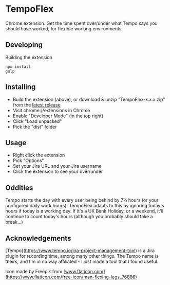 # TempoFlex

Chrome extension. Get the time spent over/under what Tempo says you should have worked, for flexible working environments.

## Developing

Building the extension
```
npm install
gulp
```

## Installing

* Build the extension (above), or download & unzip "TempoFlex-x.x.x.zip" from the [latest release](https://github.com/Fishbowler/tempoflex-chrome-extension/releases/latest)
* Visit chrome://extensions in Chrome
* Enable "Developer Mode" (in the top right)
* Click "Load unpacked"
* Pick the "dist" folder

## Usage

* Right click the extension
* Pick "Options"
* Set your Jira URL and your Jira username
* Click the extension to see your over/under

## Oddities

Tempo starts the day with every user being behind by 7½ hours (or your configured daily work hours). TempoFlex adapts to this by ignoring today's hours if today is a working day. If it's a UK Bank Holiday, or a weekend, it'll continue to count today's hours (although you probably should take a break...)
 
## Acknowledgements

[Tempo}(https://www.tempo.io/jira-project-management-tool) is a Jira plugin for recording time, among many other things. The Tempo name is theirs, and I'm in no way affiliated - I just made a tool that I found useful.

Icon made by Freepik from [www.flaticon.com](https://www.flaticon.com/free-icon/man-flexing-legs_76886)
